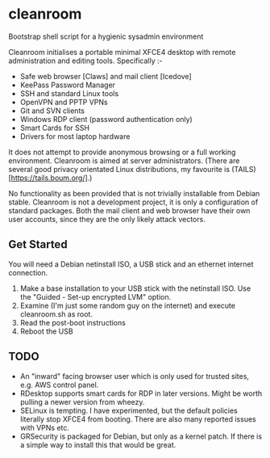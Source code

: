 cleanroom
=========

Bootstrap shell script for a hygienic sysadmin environment

Cleanroom initialises a portable minimal XFCE4 desktop with remote administration and editing tools. Specifically :-

* Safe web browser [Claws] and mail client [Icedove]
* KeePass Password Manager
* SSH and standard Linux tools
* OpenVPN and PPTP VPNs
* Git and SVN clients
* Windows RDP client (password authentication only)
* Smart Cards for SSH
* Drivers for most laptop hardware

It does not attempt to provide anonymous browsing or a full working environment. Cleanroom is aimed at server administrators. (There are several good privacy orientated Linux distributions, my favourite is (TAILS)[https://tails.boum.org/].)

No functionality as been provided that is not trivially installable from Debian stable. Cleanroom is not a development project, it is only a configuration of standard packages. Both the mail client and web browser have their own user accounts, since they are the only likely attack vectors.

Get Started
-----------
You will need a Debian netinstall ISO, a USB stick and an ethernet internet
connection.

1. Make a base installation to your USB stick with the netinstall ISO. Use the "Guided - Set-up encrypted LVM" option.
2. Examine (I'm just some random guy on the internet) and execute cleanroom.sh as root.
3. Read the post-boot instructions
4. Reboot the USB

TODO
----
* An "inward" facing browser user which is only used for trusted sites, e.g. AWS control panel.
* RDesktop supports smart cards for RDP in later versions. Might be worth pulling a newer version from wheezy.
* SELinux is tempting. I have experimented, but the default policies literally stop XFCE4 from booting. There are also many reported issues with VPNs etc.
* GRSecurity is packaged for Debian, but only as a kernel patch. If there is a simple way to install this that would be great.
